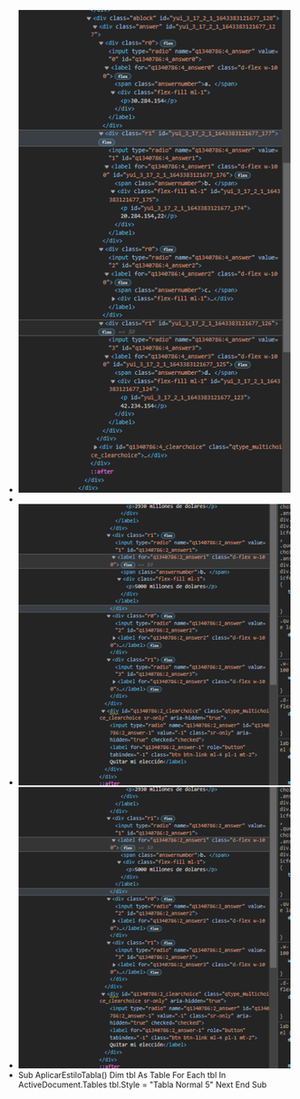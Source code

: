 - ![image.png](../assets/image_1643383418226_0.png)
-
- ![image.png](../assets/image_1643384044629_0.png)
- ![image.png](../assets/image_1643384053040_0.png)
- Sub AplicarEstiloTabla()
  Dim tbl As Table
  For Each tbl In ActiveDocument.Tables
  tbl.Style = "Tabla Normal 5"
  Next
  End Sub